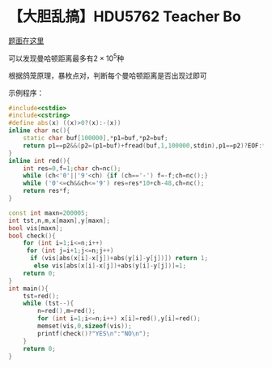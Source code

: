# 【大胆乱搞】HDU5762 Teacher Bo

[题面在这里](http://acm.hdu.edu.cn/showproblem.php?pid=5762)



可以发现曼哈顿距离最多有$2\times 10^5$种

根据鸽笼原理，暴枚点对，判断每个曼哈顿距离是否出现过即可



示例程序：

```C++
#include<cstdio>
#include<cstring>
#define abs(x) ((x)>0?(x):-(x))
inline char nc(){
	static char buf[100000],*p1=buf,*p2=buf;
	return p1==p2&&(p2=(p1=buf)+fread(buf,1,100000,stdin),p1==p2)?EOF:*p1++;
}
inline int red(){
	int res=0,f=1;char ch=nc();
	while (ch<'0'||'9'<ch) {if (ch=='-') f=-f;ch=nc();}
	while ('0'<=ch&&ch<='9') res=res*10+ch-48,ch=nc();
	return res*f;
}

const int maxn=200005;
int tst,n,m,x[maxn],y[maxn];
bool vis[maxn];
bool check(){
	for (int i=1;i<=n;i++)
	 for (int j=i+1;j<=n;j++)
	  if (vis[abs(x[i]-x[j])+abs(y[i]-y[j])]) return 1;
	   else vis[abs(x[i]-x[j])+abs(y[i]-y[j])]=1;
	return 0;
}
int main(){
	tst=red();
	while (tst--){
		n=red(),m=red();
		for (int i=1;i<=n;i++) x[i]=red(),y[i]=red();
		memset(vis,0,sizeof(vis));
		printf(check()?"YES\n":"NO\n");
	}
	return 0;
}
```

